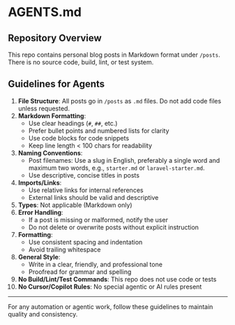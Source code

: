 # AGENTS.md

## Repository Overview
This repo contains personal blog posts in Markdown format under `/posts`. There is no source code, build, lint, or test system.

## Guidelines for Agents
1. **File Structure**: All posts go in `/posts` as `.md` files. Do not add code files unless requested.
2. **Markdown Formatting**:
   - Use clear headings (`#`, `##`, etc.)
   - Prefer bullet points and numbered lists for clarity
   - Use code blocks for code snippets
   - Keep line length < 100 chars for readability
3. **Naming Conventions**:
   - Post filenames: Use a slug in English, preferably a single word and maximum two words, e.g., `starter.md` or `laravel-starter.md`.
   - Use descriptive, concise titles in posts
4. **Imports/Links**:
   - Use relative links for internal references
   - External links should be valid and descriptive
5. **Types**: Not applicable (Markdown only)
6. **Error Handling**:
   - If a post is missing or malformed, notify the user
   - Do not delete or overwrite posts without explicit instruction
7. **Formatting**:
   - Use consistent spacing and indentation
   - Avoid trailing whitespace
8. **General Style**:
   - Write in a clear, friendly, and professional tone
   - Proofread for grammar and spelling
9. **No Build/Lint/Test Commands**: This repo does not use code or tests
10. **No Cursor/Copilot Rules**: No special agentic or AI rules present

---
For any automation or agentic work, follow these guidelines to maintain quality and consistency.
